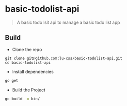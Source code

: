 # basic-todolist-api
> A basic todo lsit api to manage a basic todo list app

## Build

- Clone the repo
```
git clone git@github.com:lu-css/basic-todolist-api.git
cd basic-todolist-api
```


- Install dependencies

``` bash
go get
```

- Build the Project

``` bash
go build -o bin/
```
